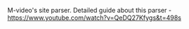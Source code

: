 M-video's site parser.
Detailed guide about this parser - https://www.youtube.com/watch?v=QeDQ27Kfygs&t=498s
